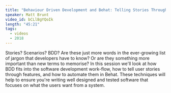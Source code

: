```yaml
---
title: "Behaviour Driven Development and Behat: Telling Stories Through Code"
speaker: Matt Brunt
video_id: bCLlBgYQoIk
length: "45:21"
tags:
  - videos
  - 2018
---
```


Stories? Scenarios? BDD? Are these just more words in the ever-growing list of jargon that developers have to know? Or are they something more important than new terms to memorise? In this session we'll look at how BDD fits into the software development work-flow, how to tell user stories through features, and how to automate them in Behat. These techniques will help to ensure you're writing well designed and tested software that focuses on what the users want from a system.
